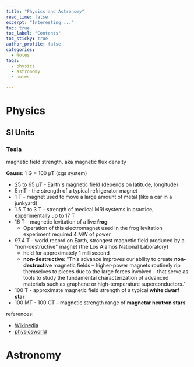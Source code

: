 ```yaml
---
title: "Physics and Astronomy"
read_time: false
excerpt: "Interesting ..."
toc: true
toc_label: "Contents"
toc_sticky: true
author_profile: false
categories:
  - Notes
tags:
  - physics
  - astronomy
  - notes

---
```


# Physics

## SI Units

### Tesla

magnetic field strength, aka magnetic flux density

**Gauss**: 1 G = 100 μT (cgs system)

- 25 to 65 μT - Earth's magnetic field (depends on latitude, longitude)
- 5 mT - the strength of a typical refrigerator magnet
- 1 T - magnet used to move a large amount of metal (like a car in a junkyard)
- 1.5 T to 3 T - strength of medical MRI systems in practice, experimentally up to 17 T
- 16 T - magnetic levitation of a live **frog**
  - Operation of this electromagnet used in the frog levitation experiment required 4 MW of power
- 97.4 T - world record on Earth, strongest magnetic field produced by a "non-destructive" magnet (the Los Alamos National Laboratory)
  - held for approximately 1 millisecond
  - **non-destructive**: "This advance improves our ability to create **non-destructive** magnetic fields – higher-power magnets routinely rip themselves to pieces due to the large forces involved – that serve as tools to study the fundamental characterization of advanced materials such as graphene or high-temperature superconductors."
- 100 T - approximate magnetic field strength of a typical **white dwarf star**
- 100 MT - 100 GT – magnetic strength range of **magnetar neutron stars**

references:
- [Wikipedia](https://en.wikipedia.org/wiki/Tesla_(unit)#Examples)
- [physicsworld](https://physicsworld.com/a/world-record-pulsed-magnetic-f/#:~:text=Last%20week%20saw%20researchers%20at%20the%20Los%20Alamos,following%20day%20with%20an%20impressive%2097.4%20T%20field.)

# Astronomy
